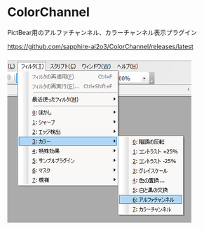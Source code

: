 # ColorChannel

PictBear用のアルファチャンネル、カラーチャンネル表示プラグイン

https://github.com/sapphire-al2o3/ColorChannel/releases/latest

![メニュー](menu_ss.png)
